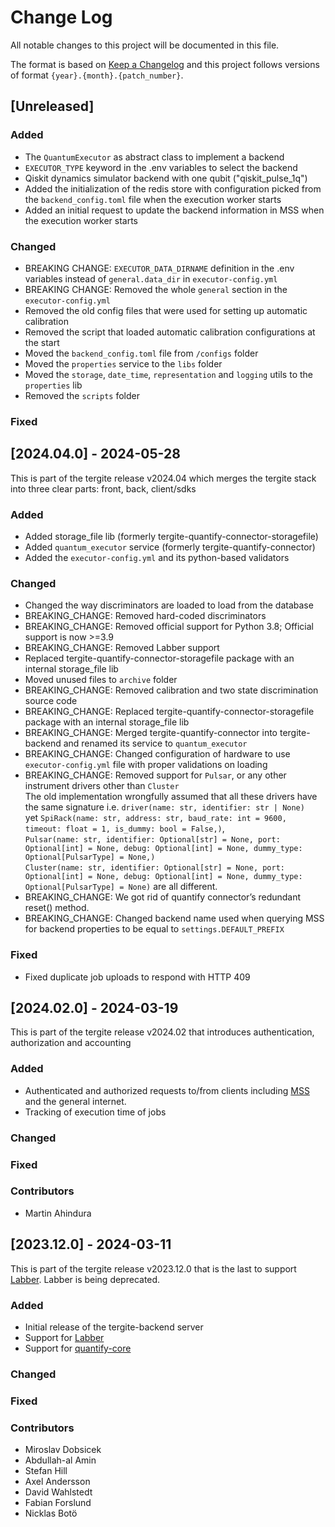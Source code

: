 # Change Log

All notable changes to this project will be documented in this file.

The format is based on [Keep a Changelog](http://keepachangelog.com/)
and this project follows versions of format `{year}.{month}.{patch_number}`.

## [Unreleased]

### Added
- The `QuantumExecutor` as abstract class to implement a backend
- `EXECUTOR_TYPE` keyword in the .env variables to select the backend
- Qiskit dynamics simulator backend with one qubit ("qiskit_pulse_1q")
- Added the initialization of the redis store with configuration picked from the `backend_config.toml` file
  when the execution worker starts
- Added an initial request to update the backend information in MSS 
  when the execution worker starts

### Changed
- BREAKING CHANGE: `EXECUTOR_DATA_DIRNAME` definition in the .env variables instead of `general.data_dir` in `executor-config.yml`
- BREAKING CHANGE: Removed the whole `general` section in the `executor-config.yml`
- Removed the old config files that were used for setting up automatic calibration
- Removed the script that loaded automatic calibration configurations at the start
- Moved the `backend_config.toml` file from `/configs` folder
- Moved the `properties` service to the `libs` folder
- Moved the `storage`, `date_time`, `representation` and `logging` utils to the `properties` lib
- Removed the `scripts` folder

### Fixed

## [2024.04.0] - 2024-05-28

This is part of the tergite release v2024.04 which merges the tergite stack into three clear parts: front, back, client/sdks

### Added

- Added storage_file lib (formerly tergite-quantify-connector-storagefile)
- Added `quantum_executor` service (formerly tergite-quantify-connector)
- Added the `executor-config.yml` and its python-based validators

### Changed

- Changed the way discriminators are loaded to load from the database
- BREAKING_CHANGE: Removed hard-coded discriminators
- BREAKING_CHANGE: Removed official support for Python 3.8; Official support is now >=3.9
- BREAKING_CHANGE: Removed Labber support
- Replaced tergite-quantify-connector-storagefile package with an internal storage_file lib
- Moved unused files to `archive` folder
- BREAKING_CHANGE: Removed calibration and two state discrimination source code
- BREAKING_CHANGE: Replaced tergite-quantify-connector-storagefile package with an internal storage_file lib
- BREAKING_CHANGE: Merged tergite-quantify-connector into tergite-backend and renamed its service to `quantum_executor`
- BREAKING_CHANGE: Changed configuration of hardware to use `executor-config.yml` file with proper validations on loading
- BREAKING_CHANGE: Removed support for `Pulsar`, or any other instrument drivers other than `Cluster`   
  The old implementation wrongfully assumed that all these drivers have the same signature i.e. `driver(name: str, identifier: str | None)`  
  yet `SpiRack(name: str, address: str, baud_rate: int = 9600, timeout: float = 1, is_dummy: bool = False,)`,   
  `Pulsar(name: str, identifier: Optional[str] = None, port: Optional[int] = None, debug: Optional[int] = None, dummy_type: Optional[PulsarType] = None,)`   
  `Cluster(name: str, identifier: Optional[str] = None, port: Optional[int] = None, debug: Optional[int] = None, dummy_type: Optional[PulsarType] = None)` are all different.  
- BREAKING_CHANGE: We got rid of quantify connector’s redundant reset() method.
- BREAKING_CHANGE: Changed backend name used when querying MSS for backend properties to be equal to `settings.DEFAULT_PREFIX`

### Fixed

- Fixed duplicate job uploads to respond with HTTP 409


## [2024.02.0] - 2024-03-19

This is part of the tergite release v2024.02 that introduces authentication, authorization and accounting

### Added

- Authenticated and authorized requests to/from clients including 
  [MSS](https://github.com/tergite/tergite-mss) and the general internet.
- Tracking of execution time of jobs

### Changed

### Fixed

### Contributors

- Martin Ahindura

## [2023.12.0] - 2024-03-11

This is part of the tergite release v2023.12.0 that is the last to support [Labber](https://www.keysight.com/us/en/products/software/application-sw/labber-software.html).
Labber is being deprecated.

### Added

- Initial release of the tergite-backend server
- Support for [Labber](https://www.keysight.com/us/en/products/software/application-sw/labber-software.html)
- Support for [quantify-core](https://quantify-os.org/docs/quantify-core)

### Changed

### Fixed

### Contributors

- Miroslav Dobsicek
- Abdullah-al Amin
- Stefan Hill
- Axel Andersson
- David Wahlstedt
- Fabian Forslund
- Nicklas Botö
